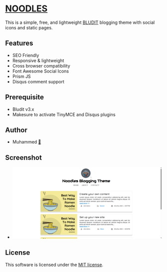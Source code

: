 # [NOODLES](https://msio.me)


This is a simple, free, and lightweight [BLUDIT](https://www.bludit.com/) blogging theme with social icons and static pages.

## Features
- SEO Friendly
- Responsive & lightweight
- Cross browser compatibility
- Font Awesome Social Icons 
- Prism JS
- Disqus comment support

## Prerequisite
- Bludit v3.x
- Makesure to activate TinyMCE and Disqus plugins
## Author
- Muhammed [🔗](https://msio.me)

## Screenshot
- ![./assets/img/Screenshot.png](./assets/img/Screenshot.png)

## License

This software is licensed under the [MIT license](./LICENSE).
